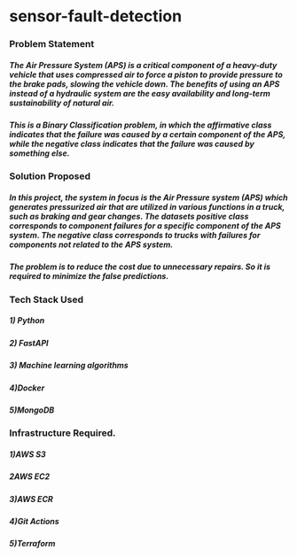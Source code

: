 # sensor-fault-detection
### Problem Statement
##### The Air Pressure System (APS) is a critical component of a heavy-duty vehicle that uses compressed air to force a piston to provide pressure to the brake pads, slowing the vehicle down. The benefits of using an APS instead of a hydraulic system are the easy availability and long-term sustainability of natural air.

##### This is a Binary Classification problem, in which the affirmative class indicates that the failure was caused by a certain component of the APS, while the negative class indicates that the failure was caused by something else.

### Solution Proposed
##### In this project, the system in focus is the Air Pressure system (APS) which generates pressurized air that are utilized in various functions in a truck, such as braking and gear changes. The datasets positive class corresponds to component failures for a specific component of the APS system. The negative class corresponds to trucks with failures for components not related to the APS system.

##### The problem is to reduce the cost due to unnecessary repairs. So it is required to minimize the false predictions.

### Tech Stack Used
##### 1) Python
##### 2) FastAPI
##### 3) Machine learning algorithms
##### 4)Docker
##### 5)MongoDB

### Infrastructure Required.
##### 1)AWS S3
##### 2AWS EC2
##### 3)AWS ECR
##### 4)Git Actions
##### 5)Terraform
